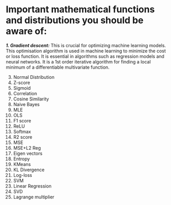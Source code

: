 # Important mathematical functions and distributions you should be aware of:

***1. Gradient descent:***
   This is crucial for optimizing machine learning models. This optimisation algorithm is used in machine learning to minimize the cost or loss function. It is essential in algorithms such as regression models and neural networks. It is a 1st order iterative algorithm for finding a local minimum of a differentiable multivariate function.



   
   
3. Normal Distribution
4. Z-score
5. Sigmoid
6. Correlation
7. Cosine Similarity
8. Naive Bayes
9. MLE
10. OLS
11. F1 score
12. ReLU
13. Softmax
14. R2 score
15. MSE
16. MSE+L2 Reg
17. Eigen vectors
18. Entropy
19. KMeans
20. KL Divergence
21. Log-loss
22. SVM
23. Linear Regression
24. SVD
25. Lagrange multiplier

   
